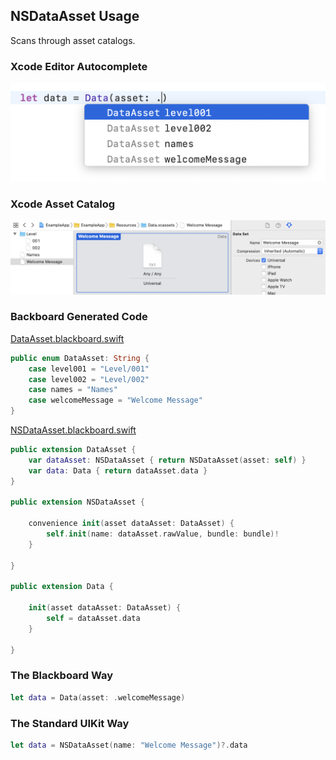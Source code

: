 ## NSDataAsset Usage

Scans through asset catalogs.

### Xcode Editor Autocomplete

![Autocomplete Data](Images/AutocompleteData.png)

### Xcode Asset Catalog

![Asset Data Welcome Message](Images/AssetDataWelcomeMessage.png)

### Backboard Generated Code

[DataAsset.blackboard.swift](/ExampleApp/Source/Generated/DataAsset.blackboard.swift)

```swift
public enum DataAsset: String {
    case level001 = "Level/001"
    case level002 = "Level/002"
    case names = "Names"
    case welcomeMessage = "Welcome Message"
}
```

[NSDataAsset.blackboard.swift](/ExampleApp/Source/Generated/NSDataAsset.blackboard.swift)

```swift
public extension DataAsset {
    var dataAsset: NSDataAsset { return NSDataAsset(asset: self) }
    var data: Data { return dataAsset.data }
}

public extension NSDataAsset {
    
    convenience init(asset dataAsset: DataAsset) {
        self.init(name: dataAsset.rawValue, bundle: bundle)!
    }
    
}

public extension Data {
    
    init(asset dataAsset: DataAsset) {
        self = dataAsset.data
    }
    
}
```

### The Blackboard Way

```swift
let data = Data(asset: .welcomeMessage)
```

### The Standard UIKit Way

```swift
let data = NSDataAsset(name: "Welcome Message")?.data
```
